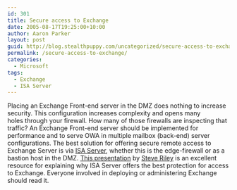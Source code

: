 ```yaml
---
id: 301
title: Secure access to Exchange
date: 2005-08-17T19:25:00+10:00
author: Aaron Parker
layout: post
guid: http://blog.stealthpuppy.com/uncategorized/secure-access-to-exchange
permalink: /secure-access-to-exchange/
categories:
  - Microsoft
tags:
  - Exchange
  - ISA Server
---
```

Placing an Exchange Front-end server in the DMZ does nothing to increase security. This configuration increases complexity and opens many holes through your firewall. How many of those firewalls are inspecting that traffic? An Exchange Front-end server should be implemented for performance and to serve OWA in multiple mailbox (back-end) server configurations. The best solution for offering secure remote access to Exchange Server is via [ISA Server](http://www.microsoft.com/isaserver/solutions/exchange.mspx), whether this is the edge-firewall or as a bastion host in the DMZ. [This presentation](http://www.steveriley.ms/Presentations/242.aspx) by [Steve Riley](http://www.steveriley.ms/Steve+Riley/default.aspx) is an excellent resource for explaining why ISA Server offers the best protection for access to Exchange. Everyone involved in deploying or administering Exchange should read it. 